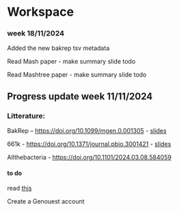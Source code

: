 # Workspace

### week 18/11/2024
Added the new bakrep tsv metadata

Read Mash paper - make summary slide todo

Read Mashtree paper - make summary slide todo

## Progress update week 11/11/2024
### Litterature:
BakRep – https://doi.org/10.1099/mgen.0.001305 - [slides](https://docs.google.com/presentation/d/1N2KbT2aS4WPdf0QO515IXsvLDOi0kjBaDPA9ab5Ceqw/edit?usp=sharing)

661k - https://doi.org/10.1371/journal.pbio.3001421 - [slides]()

Allthebacteria - https://doi.org/10.1101/2024.03.08.584059

#### to do

read [this](https://doi.org/10.1186/s13059-016-0997-x)

Create a Genouest account
